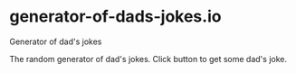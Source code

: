 # generator-of-dads-jokes.io
Generator of dad's jokes

The random generator of dad's jokes.
Click button to get some dad's joke.
